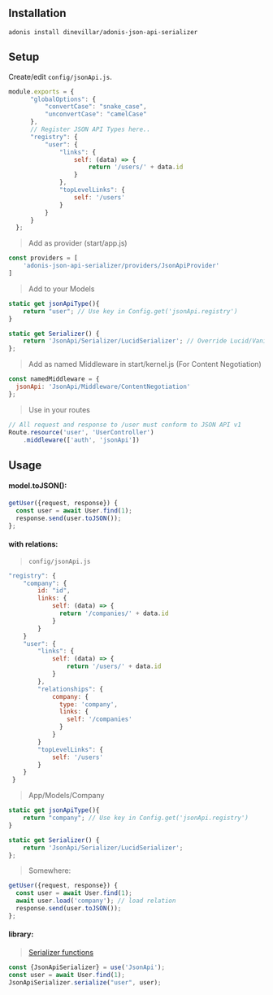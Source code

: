 ## Installation

`adonis install dinevillar/adonis-json-api-serializer`

## Setup
Create/edit ``config/jsonApi.js``.

``` javascript
module.exports = {
      "globalOptions": {
          "convertCase": "snake_case",
          "unconvertCase": "camelCase"
      },
      // Register JSON API Types here..
      "registry": {
          "user": {
              "links": {
                  self: (data) => {
                      return '/users/' + data.id
                  }
              },
              "topLevelLinks": {
                  self: '/users'
              }
          }
      }
  };

```

> Add as provider (start/app.js)

``` javascript
const providers = [
	'adonis-json-api-serializer/providers/JsonApiProvider'
]
```

> Add to your Models
``` javascript
static get jsonApiType(){
    return "user"; // Use key in Config.get('jsonApi.registry')
}

static get Serializer() {
    return 'JsonApi/Serializer/LucidSerializer'; // Override Lucid/VanillaSerializer
};
```

> Add as named Middleware in start/kernel.js (For Content Negotiation)
``` javascript
const namedMiddleware = {
  jsonApi: 'JsonApi/Middleware/ContentNegotiation'
};
```

> Use in your routes
``` javascript
// All request and response to /user must conform to JSON API v1
Route.resource('user', 'UserController')
    .middleware(['auth', 'jsonApi'])
```

## Usage
#### model.toJSON():
``` javascript
getUser({request, response}) {
  const user = await User.find(1);
  response.send(user.toJSON());
};
```

#### with relations:
> `config/jsonApi.js`
``` javascript
"registry": {
	"company": {
		id: "id",
		links: {
			self: (data) => {
			  return '/companies/' + data.id
			}
		}
	}
	"user": {
		"links": {
			self: (data) => {
				return '/users/' + data.id
			}
		},
		"relationships": {
			company: {
			  type: 'company',
			  links: {
			    self: '/companies'
			  }
			}
		}
		"topLevelLinks": {
			self: '/users'
		}
  	}
 }
```
> App/Models/Company
``` javascript
static get jsonApiType(){
    return "company"; // Use key in Config.get('jsonApi.registry')
}

static get Serializer() {
    return 'JsonApi/Serializer/LucidSerializer';
};
```
> Somewhere:
``` javascript
getUser({request, response}) {
  const user = await User.find(1);
  await user.load('company'); // load relation
  response.send(user.toJSON());
};
```
#### library:
> [Serializer functions](https://github.com/danivek/json-api-serializer/blob/master/lib/JSONAPISerializer.js)
``` javascript
const {JsonApiSerializer} = use('JsonApi');
const user = await User.find(1);
JsonApiSerializer.serialize("user", user);
```
